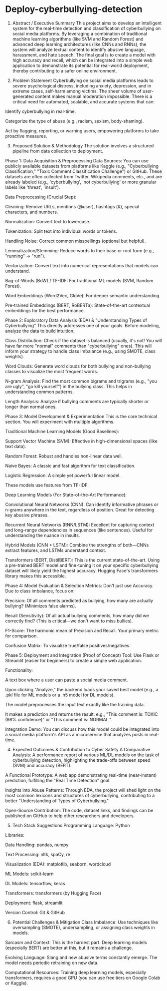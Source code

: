 # Deploy-cyberbullying-detection

1. Abstract / Executive Summary
This project aims to develop an intelligent system for the real-time detection and classification of cyberbullying on social media platforms. By leveraging a combination of traditional machine learning algorithms (like SVM and Random Forest) and advanced deep learning architectures (like CNNs and RNNs), the system will analyze textual content to identify abusive language, harassment, and hate speech. The final goal is to create a model with high accuracy and recall, which can be integrated into a simple web application to demonstrate its potential for real-world deployment, thereby contributing to a safer online environment.

2. Problem Statement
Cyberbullying on social media platforms leads to severe psychological distress, including anxiety, depression, and in extreme cases, self-harm among victims. The sheer volume of user-generated content makes manual moderation impossible. There is a critical need for automated, scalable, and accurate systems that can:

Identify cyberbullying in real-time.

Categorize the type of abuse (e.g., racism, sexism, body-shaming).

Act by flagging, reporting, or warning users, empowering platforms to take proactive measures.

3. Proposed Solution & Methodology
The solution involves a structured pipeline from data collection to deployment.

Phase 1: Data Acquisition & Preprocessing
Data Sources: You can use publicly available datasets from platforms like Kaggle (e.g., "Cyberbullying Classification," "Toxic Comment Classification Challenge") or GitHub. These datasets are often collected from Twitter, Wikipedia comments, etc., and are already labeled (e.g., 'cyberbullying', 'not cyberbullying' or more granular labels like 'threat', 'insult').

Data Preprocessing (Crucial Step):

Cleaning: Remove URLs, mentions (@user), hashtags (#), special characters, and numbers.

Normalization: Convert text to lowercase.

Tokenization: Split text into individual words or tokens.

Handling Noise: Correct common misspellings (optional but helpful).

Lemmatization/Stemming: Reduce words to their base or root form (e.g., "running" -> "run").

Vectorization: Convert text into numerical representations that models can understand.

Bag-of-Words (BoW) / TF-IDF: For traditional ML models (SVM, Random Forest).

Word Embeddings (Word2Vec, GloVe): For deeper semantic understanding.

Pre-trained Embeddings (BERT, RoBERTa): State-of-the-art contextual embeddings for the best performance.

Phase 2: Exploratory Data Analysis (EDA) & "Understanding Types of Cyberbullying"
This directly addresses one of your goals. Before modeling, analyze the data to build intuition.

Class Distribution: Check if the dataset is balanced (usually, it's not! You will have far more "normal" comments than "cyberbullying" ones). This will inform your strategy to handle class imbalance (e.g., using SMOTE, class weights).

Word Clouds: Generate word clouds for both bullying and non-bullying classes to visualize the most frequent words.

N-gram Analysis: Find the most common bigrams and trigrams (e.g., "you are ugly", "go kill yourself") in the bullying class. This helps in understanding common patterns.

Length Analysis: Analyze if bullying comments are typically shorter or longer than normal ones.

Phase 3: Model Development & Experimentation
This is the core technical section. You will experiment with multiple algorithms.

Traditional Machine Learning Models (Good Baselines):

Support Vector Machine (SVM): Effective in high-dimensional spaces (like text data).

Random Forest: Robust and handles non-linear data well.

Naive Bayes: A classic and fast algorithm for text classification.

Logistic Regression: A simple yet powerful linear model.

These models use features from TF-IDF.

Deep Learning Models (For State-of-the-Art Performance):

Convolutional Neural Networks (CNN): Can identify informative phrases or n-grams anywhere in the text, regardless of position. Great for detecting key abusive phrases.

Recurrent Neural Networks (RNN/LSTM): Excellent for capturing context and long-range dependencies in sequences (like sentences). Useful for understanding the nuance in insults.

Hybrid Models (CNN + LSTM): Combine the strengths of both—CNNs extract features, and LSTMs understand context.

Transformers (BERT, DistilBERT): This is the current state-of-the-art. Using a pre-trained BERT model and fine-tuning it on your specific cyberbullying dataset will likely yield the highest accuracy. Hugging Face's transformers library makes this accessible.

Phase 4: Model Evaluation & Selection
Metrics: Don't just use Accuracy. Due to class imbalance, focus on:

Precision: Of all comments predicted as bullying, how many are actually bullying? (Minimizes false alarms).

Recall (Sensitivity): Of all actual bullying comments, how many did we correctly find? (This is critical—we don't want to miss bullies).

F1-Score: The harmonic mean of Precision and Recall. Your primary metric for comparison.

Confusion Matrix: To visualize true/false positives/negatives.

Phase 5: Deployment and Integration (Proof of Concept)
Tool: Use Flask or Streamlit (easier for beginners) to create a simple web application.

Functionality:

A text box where a user can paste a social media comment.

Upon clicking "Analyze," the backend loads your saved best model (e.g., a .pkl file for ML models or a .h5 model for DL models).

The model preprocesses the input text exactly like the training data.

It makes a prediction and returns the result: e.g., "This comment is: TOXIC (98% confidence)" or "This comment is: NORMAL."

Integration Demo: You can discuss how this model could be integrated into a social media platform's API as a microservice that analyzes posts in real-time.

4. Expected Outcomes & Contribution to Cyber Safety
A Comparative Analysis: A performance report of various ML/DL models on the task of cyberbullying detection, highlighting the trade-offs between speed (SVM) and accuracy (BERT).

A Functional Prototype: A web app demonstrating real-time (near-instant) prediction, fulfilling the "Real Time Detection" goal.

Insights into Abuse Patterns: Through EDA, the project will shed light on the most common lexicons and structures of cyberbullying, contributing to a better "Understanding of Types of Cyberbullying."

Open-Source Contribution: The code, dataset links, and findings can be published on GitHub to help other researchers and developers.

5. Tech Stack Suggestions
Programming Language: Python

Libraries:

Data Handling: pandas, numpy

Text Processing: nltk, spaCy, re

Visualization (EDA): matplotlib, seaborn, wordcloud

ML Models: scikit-learn

DL Models: tensorflow, keras

Transformers: transformers (by Hugging Face)

Deployment: flask, streamlit

Version Control: Git & GitHub

6. Potential Challenges & Mitigation
Class Imbalance: Use techniques like oversampling (SMOTE), undersampling, or assigning class weights in models.

Sarcasm and Context: This is the hardest part. Deep learning models (especially BERT) are better at this, but it remains a challenge.

Evolving Language: Slang and new abusive terms constantly emerge. The model needs periodic retraining on new data.

Computational Resources: Training deep learning models, especially transformers, requires a good GPU (you can use free tiers on Google Colab or Kaggle).
